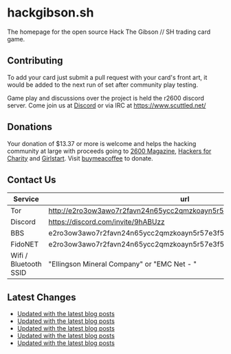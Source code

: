 # hackgibson.sh
The homepage for the open source Hack The Gibson // SH trading card game.


## Contributing

To add your card just submit a pull request with your card's front art, it would be added to the next run of set after community play testing.

Game play and discussions over the project is held the r2600 discord server. Come join us at [Discord](https://discord.com/invite/9hABUzz) or via IRC at https://www.scuttled.net/


## Donations

Your donation of $13.37 or more is welcome and helps the hacking community at large with proceeds going to [2600 Magazine](https://2600.com/), [Hackers for Charity](https://hackersforcharity.org) and [Girlstart](https://girlstart.org).  Visit [buymeacoffee](https://www.buymeacoffee.com/hackgibson.sh) to donate.


## Contact Us

Service | url
-|-
Tor | http://e2ro3ow3awo7r2favn24n65ycc2qmzkoayn5r57e3f56nvjwdcgg32ad.onion
Discord | https://discord.com/invite/9hABUzz
BBS | e2ro3ow3awo7r2favn24n65ycc2qmzkoayn5r57e3f56nvjwdcgg32ad.onion:23
FidoNET | e2ro3ow3awo7r2favn24n65ycc2qmzkoayn5r57e3f56nvjwdcgg32ad.onion:24554
Wifi / Bluetooth SSID | "Ellingson Mineral Company" or "EMC Net - <fidonet address>"

## Latest Changes
<!-- BLOG-POST-LIST:START -->
- [Updated with the latest blog posts](https://github.com/DFW2600/hackgibson.sh/commit/997fd3b117b4e2d11eb39ab7fb778d4dcbd548ca)
- [Updated with the latest blog posts](https://github.com/DFW2600/hackgibson.sh/commit/39b873a14ec0c9e663a1f6d916998815b1b2ca27)
- [Updated with the latest blog posts](https://github.com/DFW2600/hackgibson.sh/commit/ee528dadda94976eced5e1b375f302fa31dc993d)
- [Updated with the latest blog posts](https://github.com/DFW2600/hackgibson.sh/commit/2388c80c4ba6647d7967579dede0697104fe58fb)
- [Updated with the latest blog posts](https://github.com/DFW2600/hackgibson.sh/commit/a8955f177eee3f86d6bbd93352e02f9fb7784d48)
<!-- BLOG-POST-LIST:END -->
